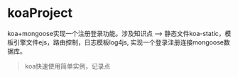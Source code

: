 # koaProject
koa+mongoose实现一个注册登录功能。涉及知识点 --> 静态文件koa-static，模板引擎文件ejs，路由控制，日志模板log4js,  实现一个登录注册连接mongoose数据库。 

> koa快速使用简单实例，记录点
